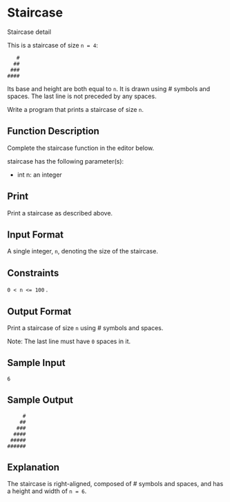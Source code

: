 # Staircase

Staircase detail

This is a staircase of size `n = 4`:

```
   #
  ##
 ###
####
```

Its base and height are both equal to `n`. It is drawn using # symbols and spaces. The last line is not preceded by any spaces.

Write a program that prints a staircase of size `n`.

## Function Description

Complete the staircase function in the editor below.

staircase has the following parameter(s):

* int n: an integer

## Print

Print a staircase as described above.

## Input Format

A single integer, `n`, denoting the size of the staircase.

## Constraints

`0 < n <= 100` .

## Output Format

Print a staircase of size `n` using # symbols and spaces.

Note: The last line must have `0` spaces in it.

## Sample Input

```
6 
```

## Sample Output

```
     #
    ##
   ###
  ####
 #####
######
```

## Explanation

The staircase is right-aligned, composed of # symbols and spaces, and has a height and width of `n = 6`.